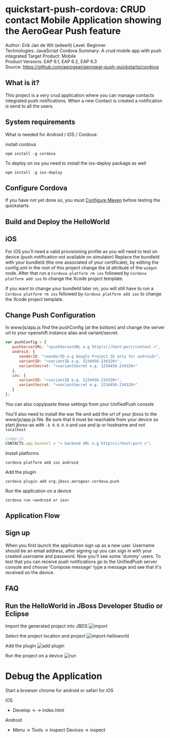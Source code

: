quickstart-push-cordova: CRUD contact Mobile Application showing the AeroGear Push feature 
==========================================================================================
Author: Erik Jan de Wit (edewit)
Level: Beginner  
Technologies: JavaScript Cordova
Summary: A crud mobile app with push integrated
Target Product: Mobile  
Product Versions: EAP 6.1, EAP 6.2, EAP 6.3  
Source: https://github.com/aerogear/aerogear-push-quickstarts/cordova

What is it?
-----------

This project is a very crud application where you can manage contacts integrated push notifications. When a new Contact is created a notification is send to all the users.

System requirements
-------------------

What is needed for Android / iOS / Cordova:

install cordova
```
npm install -g cordova
```

To deploy on ios you need to install the ios-deploy package as well
```
npm install -g ios-deploy
```

Configure Cordova
-----------------

If you have not yet done so, you must [Configure Maven](../README.md#configure-maven) before testing the quickstarts.

Build and Deploy the HelloWorld
-------------------------------

## iOS
For iOS you'll need a valid provisioning profile as you will need to test on device (push notification not available on simulator)
Replace the bundleId with your bundleId (the one associated of your certificate), by editing the config.xml in the root of this project change the id attribute of the `widget` node. After that run a `Cordova platform rm ios` followed by `Cordova platform add ios` to change the Xcode project template.

If you want to change your bundleId later on, you will still have to run a `Cordova platform rm ios` followed by `Cordova platform add ios` to change the Xcode project template.

## Change Push Configuration

In www/js/app.js find the pushConfig (at the bottom) and change the server url to your openshift instance alias and variant/secret:

```javascript
var pushConfig = {
   pushServerURL: "<pushServerURL e.g http(s)//host:port/context >",
   android: {
      senderID: "<senderID e.g Google Project ID only for android>",
      variantID: "<variantID e.g. 1234456-234320>",
      variantSecret: "<variantSecret e.g. 1234456-234320>"
   },
   ios: {
      variantID: "<variantID e.g. 1234456-234320>",
      variantSecret: "<variantSecret e.g. 1234456-234320>"
   }
};

```
You can also copy/paste these settings from your UnifiedPush console

You'll also need to install the war file and add the url of your jboss to the www/js/app.js file. Be sure that it must be reachable from your device so start jboss-as with `-b 0.0.0.0` and use and ip or hostname and not `localhost`

```javascript
//app.js    
CONTACTS.app.baseUrl = "< backend URL e.g http(s)//host:port >";

```

Install platforms
```
cordova platform add ios android
```

Add the plugin
```
cordova plugin add org.jboss.aerogear.cordova.push
```

Run the application on a device
```
cordova run <android or ios>
```

Application Flow
----------------------

## Sign up
When you first launch the application sign up as a new user. Username should be an email address, after signing up you can sign in with your created username and password. Now you'll see some 'dummy' users. To test that you can receive push notifications go to the UnifiedPush server console and choose 'Compose message' type a message and see that it's received on the device.



FAQ
--------------------



Run the HelloWorld in JBoss Developer Studio or Eclipse
-------------------------------------------------------

Import the generated project into JBDS
![import](doc/import.png)

Select the project location and project
![import-helloworld](doc/import-helloworld.png)

Add the plugin
![add plugin](doc/plugin-add.png)

Run the project on a device
![run](doc/run.png)

Debug the Application
=====================

Start a browser chrome for android or safari for iOS

iOS 
* Develop -> <device name> -> index.html

Android
* Menu -> Tools -> Inspect Devices -> inspect
